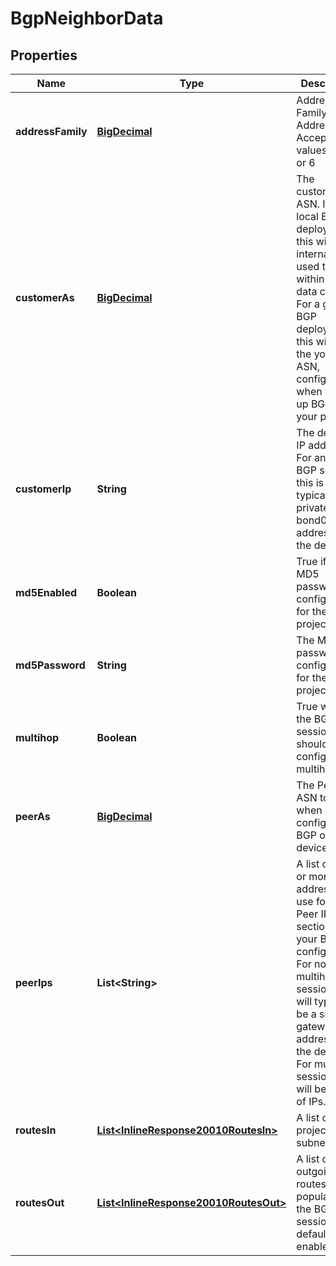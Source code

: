 
# BgpNeighborData

## Properties
Name | Type | Description | Notes
------------ | ------------- | ------------- | -------------
**addressFamily** | [**BigDecimal**](BigDecimal.md) | Address Family for IP Address. Accepted values are 4 or 6 |  [optional]
**customerAs** | [**BigDecimal**](BigDecimal.md) | The customer&#39;s ASN. In a local BGP deployment, this will be an internal ASN used to route within the data center. For a global BGP deployment, this will be the your own ASN, configured when you set up BGP for your project. |  [optional]
**customerIp** | **String** | The device&#39;s IP address. For an IPv4 BGP session, this is typically the private bond0 address for the device. |  [optional]
**md5Enabled** | **Boolean** | True if an MD5 password is configured for the project. |  [optional]
**md5Password** | **String** | The MD5 password configured for the project, if set. |  [optional]
**multihop** | **Boolean** | True when the BGP session should be configured as multihop. |  [optional]
**peerAs** | [**BigDecimal**](BigDecimal.md) | The Peer ASN to use when configuring BGP on your device. |  [optional]
**peerIps** | **List&lt;String&gt;** | A list of one or more IP addresses to use for the Peer IP section of your BGP configuration. For non-multihop sessions, this will typically be a single gateway address for the device. For multihop sessions, it will be a list of IPs. |  [optional]
**routesIn** | [**List&lt;InlineResponse20010RoutesIn&gt;**](InlineResponse20010RoutesIn.md) | A list of project subnets |  [optional]
**routesOut** | [**List&lt;InlineResponse20010RoutesOut&gt;**](InlineResponse20010RoutesOut.md) | A list of outgoing routes. Only populated if the BGP session has default route enabled. |  [optional]



